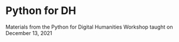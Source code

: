 # Python for DH
Materials from the Python for Digital Humanities Workshop taught on December 13, 2021
